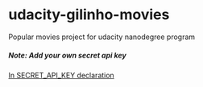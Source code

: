 # udacity-gilinho-movies
Popular movies project for udacity nanodegree program

##### Note: Add your own secret api key
[In SECRET_API_KEY declaration](https://github.com/GilbertoHdz/udacity-gilinho-movies/blob/master/app/src/main/java/mx/com/ghg/movies/api/utilities/NetworkUtils.java#L16)

